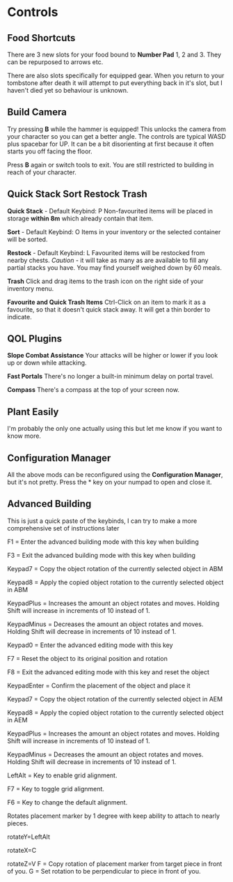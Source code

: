 # Controls

## Food Shortcuts
There are 3 new slots for your food bound to **Number Pad** 1, 2 and 3. They can be repurposed to arrows etc.

There are also slots specifically for equipped gear. When you return to your tombstone after death it will attempt to put everything back in it's slot, but I haven't died yet so behaviour is unknown.

## Build Camera

Try pressing **B** while the hammer is equipped! This unlocks the camera from your character so you can get a better angle. The controls are typical WASD plus spacebar for UP. It can be a bit disorienting at first because it often starts you off facing the floor.

Press **B** again or switch tools to exit. You are still restricted to building in reach of your character.

## Quick Stack Sort Restock Trash

**Quick Stack** - Default Keybind: P
Non-favourited items will be placed in storage **within 8m** which already contain that item. 

**Sort** - Default Keybind: O
Items in your inventory or the selected container will be sorted. 

**Restock** - Default Keybind: L
Favourited items will be restocked from nearby chests.
*Caution* - it will take as many as are available to fill any partial stacks you have. You may find yourself weighed down by 60 meals.

**Trash**
Click and drag items to the trash icon on the right side of your inventory menu.

**Favourite and Quick Trash Items**
Ctrl-Click on an item to mark it as a favourite, so that it doesn't quick stack away. It will get a thin border to indicate.

## QOL Plugins
**Slope Combat Assistance**
Your attacks will be higher or lower if you look up or down while attacking.

**Fast Portals**
There's no longer a built-in minimum delay on portal travel.

**Compass**
There's a compass at the top of your screen now.

## Plant Easily
I'm probably the only one actually using this but let me know if you want to know more.

## Configuration Manager
All the above mods can be reconfigured using the **Configuration Manager**, but it's not pretty. Press the * key on your numpad to open and close it.

## Advanced Building
This is just a quick paste of the keybinds, I can try to make a more comprehensive set of instructions later

F1 = Enter the advanced building mode with this key when building

F3 = Exit the advanced building mode with this key when building

Keypad7 = Copy the object rotation of the currently selected object in ABM

Keypad8 = Apply the copied object rotation to the currently selected object in ABM

KeypadPlus = Increases the amount an object rotates and moves. Holding Shift will increase in increments of 10 instead of 1.

KeypadMinus = Decreases the amount an object rotates and moves. Holding Shift will decrease in increments of 10 instead of 1.

Keypad0 = Enter the advanced editing mode with this key

F7 = Reset the object to its original position and rotation

F8 = Exit the advanced editing mode with this key and reset the object

KeypadEnter = Confirm the placement of the object and place it

Keypad7 = Copy the object rotation of the currently selected object in AEM

Keypad8 = Apply the copied object rotation to the currently selected object in AEM

KeypadPlus = Increases the amount an object rotates and moves. Holding Shift will increase in increments of 10 instead of 1.

KeypadMinus = Decreases the amount an object rotates and moves. Holding Shift will decrease in increments of 10 instead of 1.

LeftAlt = Key to enable grid alignment.

F7 = Key to toggle grid alignment.

F6 = Key to change the default alignment.

Rotates placement marker by 1 degree with keep ability to attach to nearly pieces.

rotateY=LeftAlt

rotateX=C

rotateZ=V
F = Copy rotation of placement marker from target piece in front of you.
G = Set rotation to be perpendicular to piece in front of you.
